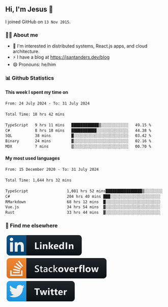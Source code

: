 ## Hi, I'm Jesus 👋

I joined GitHub on `13 Nov 2015`.

<!-- Talking about you -->

### 👨‍💻 About me

- 👦 I'm interested in distributed systems, React.js apps, and cloud architecture.
- ⚡️ I have a blog at <https://jsantanders.dev/blog>
- 😄 Pronouns: he/him

### 📊 Github Statistics

#### This week I spent my time on

<!--START_SECTION:weekly-->

```txt
From: 24 July 2024 - To: 31 July 2024

Total Time: 18 hrs 42 mins

TypeScript   9 hrs 11 mins   ████████████▒░░░░░░░░░░░░   49.15 %
C#           8 hrs 18 mins   ███████████░░░░░░░░░░░░░░   44.38 %
SQL          38 mins         █░░░░░░░░░░░░░░░░░░░░░░░░   03.42 %
Binary       24 mins         ▓░░░░░░░░░░░░░░░░░░░░░░░░   02.16 %
MDX          7 mins          ▒░░░░░░░░░░░░░░░░░░░░░░░░   00.70 %
```

<!--END_SECTION:weekly-->

#### My most used languages

<!--START_SECTION:alltime-->

```txt
From: 15 December 2020 - To: 31 July 2024

Total Time: 1,644 hrs 32 mins

TypeScript                 1,081 hrs 52 mins████████████████▒░░░░░░░░   65.79 %
C#                         204 hrs 40 mins ███░░░░░░░░░░░░░░░░░░░░░░   12.45 %
RMarkdown                  68 hrs 12 mins  █░░░░░░░░░░░░░░░░░░░░░░░░   04.15 %
Vue.js                     34 hrs 54 mins  ▓░░░░░░░░░░░░░░░░░░░░░░░░   02.12 %
Rust                       33 hrs 44 mins  ▓░░░░░░░░░░░░░░░░░░░░░░░░   02.05 %
```

<!--END_SECTION:alltime-->

### 📢 Find me elsewhere

<p>
  <a target="_blank" href="https://linkedin.com/in/jsantanders">
    <img src="https://github.com/jsantanders/jsantanders/blob/master/img/linkedin.svg" alt="LinkedIn" style="vertical-align:top; margin:4px">
  </a>
  
  <a target="_blank" href="https://stackoverflow.com/users/7318331/jesus-santander">
    <img src="https://github.com/jsantanders/jsantanders/blob/master/img/stackoverflow.svg" alt="StackOverflow" style="vertical-align:top; margin:4px">
  </a>
  
  <a target="_blank" href="http://twitter.com/jsantanders">
    <img src="https://github.com/jsantanders/jsantanders/blob/master/img/twitter.svg" alt="Twitter" style="vertical-align:top; margin:4px">
  </a>
</p>
